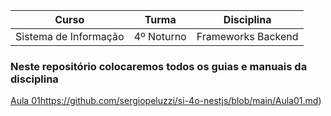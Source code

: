 | Curso | Turma | Disciplina |
|:----------:|:-------------:|:------------:| 
| Sistema de Informação |  4º Noturno | Frameworks Backend |

### Neste repositório colocaremos todos os guias e manuais da disciplina
[Aula 01](https://github.com/sergiopeluzzi/si-4o-nestjs/blob/main/Aula01.md)https://github.com/sergiopeluzzi/si-4o-nestjs/blob/main/Aula01.md)
